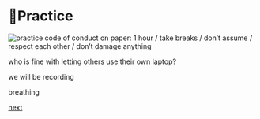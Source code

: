 🌊Practice
========

![practice code of conduct on paper: 1 hour / take breaks / don’t assume / respect each other / don’t damage anything](https://cdn.glitch.global/c807e734-24f4-4e6f-851f-4db3577239b5/hashtag.jpg?v=1680527104437)

who is fine with letting others use their own laptop?

we will be recording

breathing

[next](next)